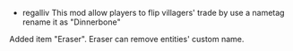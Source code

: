 * regalliv
This mod allow players to flip villagers' trade by use a nametag rename it as "Dinnerbone"

Added item "Eraser".
Eraser can remove entities' custom name.
